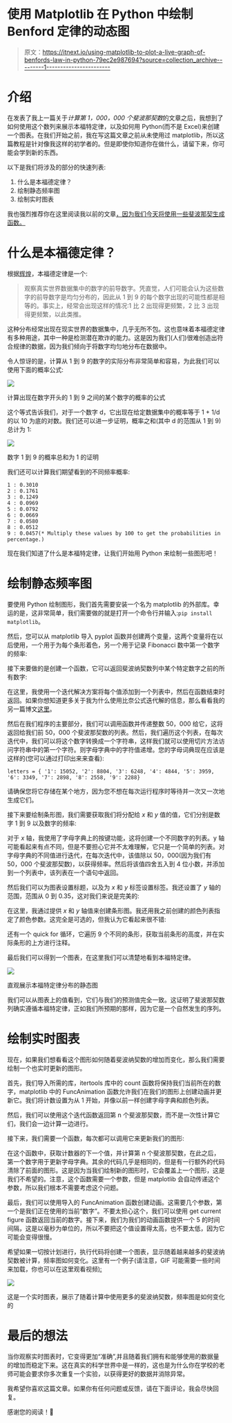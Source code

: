 # 使用 Matplotlib 在 Python 中绘制 Benford 定律的动态图

> 原文：<https://itnext.io/using-matplotlib-to-plot-a-live-graph-of-benfords-law-in-python-79ec2e987694?source=collection_archive---------1----------------------->

# 介绍

在发表了我上一篇关于*计算第 1，000，000 个斐波那契数*的文章之后，我想到了如何使用这个数列来展示本福特定律，以及如何用 Python(而不是 Excel)来创建一个图表。在我们开始之前，我在写这篇文章之前从未使用过 matplotlib，所以这篇教程是针对像我这样的初学者的。但是即使你知道你在做什么，请留下来，你可能会学到新的东西。

以下是我们将涉及的部分的快速列表:

1.  什么是本福德定律？
2.  绘制静态频率图
3.  绘制实时图表

我也强烈推荐你在这里阅读我以前的文章[，因为我们今天将使用一些斐波那契生成函数。](https://kushm.medium.com/how-i-calculated-the-1-000-000th-fibonacci-number-with-python-e921d3642dbf)

# 什么是本福德定律？

根据[辉煌](https://brilliant.org/wiki/benfords-law/)，本福德定律是一个:

> 观察真实世界数据集中的数字的前导数字。凭直觉，人们可能会认为这些数字的前导数字是均匀分布的，因此从 1 到 9 的每个数字出现的可能性都是相等的。事实上，经常会出现这样的情况:1 比 2 出现得更频繁，2 比 3 出现得更频繁，以此类推。

这种分布经常出现在现实世界的数据集中，几乎无所不包。这也意味着本福德定律有多种用途，其中一种是检测潜在欺诈的能力。这是因为我们(人们)很难创造出符合规律的数据，因为我们倾向于将数字均匀地分布在数据中。

令人惊讶的是，计算从 1 到 9 的数字的实际分布非常简单和容易，为此我们可以使用下面的概率公式:

![](img/b77a5d26771ea0a767afb540a47177b1.png)

计算出现在数字开头的 1 到 9 之间的某个数字的概率的公式

这个等式告诉我们，对于一个数字 d，它出现在给定数据集中的概率等于 1 + 1/d 的以 10 为底的对数。我们还可以进一步证明，概率之和(其中 d 的范围从 1 到 9)总计为 1:

![](img/a15ca376c017f6ec3235a3c893fed190.png)

数字 1 到 9 的概率总和为 1 的证明

我们还可以计算我们期望看到的不同频率概率:

```
1 : 0.3010
2 : 0.1761
3 : 0.1249
4 : 0.0969
5 : 0.0792
6 : 0.0669
7 : 0.0580
8 : 0.0512
9 : 0.0457(* Multiply these values by 100 to get the probabilities in percentage.)
```

现在我们知道了什么是本福特定律，让我们开始用 Python 来绘制一些图形吧！

# 绘制静态频率图

要使用 Python 绘制图形，我们首先需要安装一个名为 matplotlib 的外部库。幸运的是，这非常简单，我们需要做的就是打开一个命令行并输入:`pip install matplotlib`。

然后，您可以从 matplotlib 导入 pyplot 函数并创建两个变量，这两个变量将在以后使用，一个用于为每个条形着色，另一个用于记录 Fibonacci 数中第一个数字的频率:

接下来要做的是创建一个函数，它可以返回斐波纳契数列中某个特定数字之前的所有数字:

在这里，我使用一个迭代解决方案将每个值添加到一个列表中，然后在函数结束时返回。如果你想知道更多关于我为什么使用比奈公式迭代解的信息，那么看看我的另一篇博文[这里](https://kushm.medium.com/how-i-calculated-the-1-000-000th-fibonacci-number-with-python-e921d3642dbf)。

然后在我们程序的主要部分，我们可以调用函数并传递整数 50，000 给它，这将返回给我们前 50，000 个斐波那契数的列表。然后，我们遍历这个列表，在每次迭代中，我们可以将这个数字转换成一个字符串，这样我们就可以使用切片方法访问字符串中的第一个字符。则字母字典中的字符值递增。您的字母词典现在应该是这样的(您可以通过打印出来来查看):

```
letters = { '1': 15052, '2': 8804, '3': 6248, '4': 4844, '5': 3959, '6': 3349, '7': 2898, '8': 2558, '9': 2288}
```

请确保您将它存储在某个地方，因为您不想在每次运行程序时等待并一次又一次地生成它们。

接下来要绘制条形图，我们需要获取我们将分配给 *x* 和 *y* 值的值，它们分别是数字 1 到 9 以及数字的频率:

对于 *x* 轴，我使用了字母字典上的按键功能，这将创建一个不同数字的列表。y 轴可能看起来有点不同，但是不要担心它并不太难理解，它只是一个简单的列表。对字母字典的不同值进行迭代，在每次迭代中，该值除以 50，000(因为我们有 50，000 个斐波那契数)，以获得频率。然后将该值四舍五入到 4 位小数，并添加到一个列表中，该列表在一个语句中返回。

然后我们可以为图表设置标题，以及为 *x* 和 *y* 标签设置标签。我还设置了 *y* 轴的范围，范围从 0 到 0.35，这对我们来说是完美的:

在这里，我通过提供 *x* 和 *y* 轴值来创建条形图。我还用我之前创建的颜色列表指定了颜色参数。这完全是可选的，但我认为它看起来很不错:

还有一个 quick for 循环，它遍历 9 个不同的条形，获取当前条形的高度，并在实际条形的上方进行注释。

最后我们可以得到一个图表，在这里我们可以清楚地看到本福特定律。

![](img/4e239a8870eb8c51ea1976c6cf22b5aa.png)

直观展示本福特定律分布的静态图

我们可以从图表上的值看到，它们与我们的预测值完全一致。这证明了斐波那契数列确实遵循本福特定律，正如我们所预期的那样，因为它是一个自然发生的序列。

# 绘制实时图表

现在，如果我们想看看这个图形如何随着斐波纳契数的增加而变化，那么我们需要绘制一个也实时更新的图形。

首先，我们导入所需的库，itertools 库中的 count 函数将保持我们当前所在的数字，matplotlib 中的 FuncAnimation 函数允许我们在我们的图形上创建动画并更新它。我们将计数设置为从 1 开始，并像以前一样创建字母字典和颜色列表。

然后，我们可以使用这个迭代函数返回第 n 个斐波那契数，而不是一次性计算它们，我们会一边计算一边进行。

接下来，我们需要一个函数，每次都可以调用它来更新我们的图形:

在这个函数中，获取计数器的下一个值，并计算第 n 个斐波那契数，在此之后，第一个数字用于更新字母字典。其余的代码几乎是相同的，但是有一行额外的代码清除了前面的图形。这是因为当我们绘制新的图形时，它会覆盖上一个图形，这是我们不希望的。注意，这个函数需要一个参数，但是 matplotlib 会自动传递这个参数，所以我们根本不需要考虑这个问题。

最后，我们可以使用导入的 FuncAnimation 函数创建动画。这需要几个参数，第一个是我们正在使用的当前“数字”。不要太担心这个，我们可以使用 get current figure 函数返回当前的数字。接下来，我们为我们的动画函数提供一个 5 的时间间隔，这是以毫秒为单位的，所以不要把这个值设置得太高，也不要太低，因为它可能会变得很慢。

希望如果一切按计划进行，执行代码将创建一个图表，显示随着越来越多的斐波纳契数被计算，频率图如何变化。这里有一个例子(请注意，GIF 可能需要一些时间来加载，你也可以在这里观看视频[):](https://imgur.com/a/4IMJxkI)

![](img/2e0d5313748e4f1b1cbb26ebde85b7fd.png)

这是一个实时图表，展示了随着计算中使用更多的斐波纳契数，频率图是如何变化的

# 最后的想法

当你观察实时图表时，它变得更加“准确”,并且随着我们拥有和能够使用的数据量的增加而稳定下来。这在真实的科学世界中是一样的，这也是为什么你在学校的老师可能会要求你多次重复一个实验，以获得更好的数据并消除异常。

我希望你喜欢这篇文章。如果你有任何问题或反馈，请在下面评论，我会尽快回复。

感谢您的阅读！💖